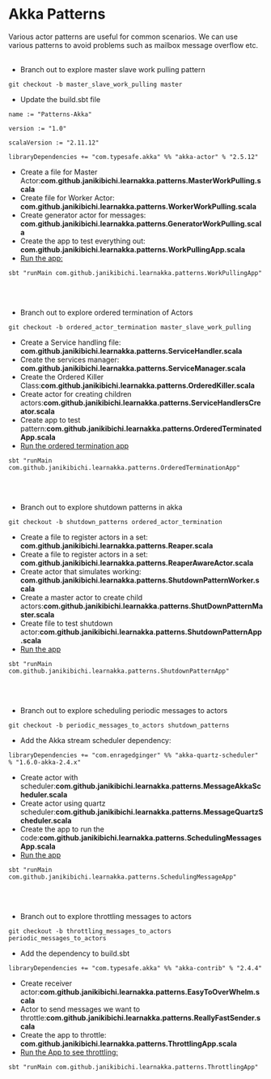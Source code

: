 # Akka Patterns
Various actor patterns are useful for common scenarios. 
We can use various patterns to avoid problems such as mailbox message overflow etc.
<br><br>
- Branch out to explore master slave work pulling pattern
````
git checkout -b master_slave_work_pulling master
````
- Update the build.sbt file
````
name := "Patterns-Akka"

version := "1.0"

scalaVersion := "2.11.12"

libraryDependencies += "com.typesafe.akka" %% "akka-actor" % "2.5.12"
````
- Create a file for Master Actor:<b>com.github.janikibichi.learnakka.patterns.MasterWorkPulling.scala</b>
- Create file for Worker Actor: <b>com.github.janikibichi.learnakka.patterns.WorkerWorkPulling.scala</b>
- Create generator actor for messages: <b>com.github.janikibichi.learnakka.patterns.GeneratorWorkPulling.scala</b>
- Create the app to test everything out: <b>com.github.janikibichi.learnakka.patterns.WorkPullingApp.scala</b>
- [Run the app:](https://asciinema.org/a/BNLknFXJHZVWekSqBsZzVbJHC)
````
sbt "runMain com.github.janikibichi.learnakka.patterns.WorkPullingApp"
````
<br><br>
- Branch out to explore ordered termination of Actors
````
git checkout -b ordered_actor_termination master_slave_work_pulling
````
- Create a Service handling file: <b>com.github.janikibichi.learnakka.patterns.ServiceHandler.scala</b>
- Create the services manager: <b>com.github.janikibichi.learnakka.patterns.ServiceManager.scala</b>
- Create the Ordered Killer Class:<b>com.github.janikibichi.learnakka.patterns.OrderedKiller.scala</b>
- Create actor for creating children actors:<b>com.github.janikibichi.learnakka.patterns.ServiceHandlersCreator.scala</b>
- Create app to test pattern:<b>com.github.janikibichi.learnakka.patterns.OrderedTerminatedApp.scala</b>
- [Run the ordered termination app](https://asciinema.org/a/zloc8j8kZzm9lGnIOhvv5RB7g)
````
sbt "runMain com.github.janikibichi.learnakka.patterns.OrderedTerminationApp"
````
<br><br>
- Branch out to explore shutdown patterns in akka
````
git checkout -b shutdown_patterns ordered_actor_termination
````
- Create a file to register actors in a set: <b>com.github.janikibichi.learnakka.patterns.Reaper.scala</b>
- Create a file to register actors in a set: <b>com.github.janikibichi.learnakka.patterns.ReaperAwareActor.scala</b>
- Create actor that simulates working: <b>com.github.janikibichi.learnakka.patterns.ShutdownPatternWorker.scala</b>
- Create a master actor to create child actors:<b>com.github.janikibichi.learnakka.patterns.ShutDownPatternMaster.scala</b>
- Create file to test shutdown actor:<b>com.github.janikibichi.learnakka.patterns.ShutdownPatternApp.scala</b>
- [Run the app]()
````
sbt "runMain com.github.janikibichi.learnakka.patterns.ShutdownPatternApp"
````
<br><br>
- Branch out to explore scheduling periodic messages to actors
````
git checkout -b periodic_messages_to_actors shutdown_patterns
````
- Add the Akka stream scheduler dependency:
````
libraryDependencies += "com.enragedginger" %% "akka-quartz-scheduler" % "1.6.0-akka-2.4.x"
````
- Create actor with scheduler:<b>com.github.janikibichi.learnakka.patterns.MessageAkkaScheduler.scala</b>
- Create actor using quartz scheduler:<b>com.github.janikibichi.learnakka.patterns.MessageQuartzScheduler.scala</b>
- Create the app to run the code:<b>com.github.janikibichi.learnakka.patterns.SchedulingMessagesApp.scala</b>
- [Run the app]()
````
sbt "runMain com.github.janikibichi.learnakka.patterns.SchedulingMessageApp"
````
<br><br>
- Branch out to explore throttling messages to actors
````
git checkout -b throttling_messages_to_actors periodic_messages_to_actors
````
- Add the dependency to build.sbt
````
libraryDependencies += "com.typesafe.akka" %% "akka-contrib" % "2.4.4"
````
- Create receiver actor:<b>com.github.janikibichi.learnakka.patterns.EasyToOverWhelm.scala</b>
- Actor to send messages we want to throttle:<b>com.github.janikibichi.learnakka.patterns.ReallyFastSender.scala</b>
- Create the app to throttle: <b>com.github.janikibichi.learnakka.patterns.ThrottlingApp.scala</b>
- [Run the App to see throttling:]()
````
sbt "runMain com.github.janikibichi.learnakka.patterns.ThrottlingApp"
````